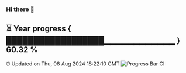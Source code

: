 ### Hi there 👋
⏳ Year progress { ██████████████████▁▁▁▁▁▁▁▁▁▁▁▁ } 60.32 %
---
⏰ Updated on Thu, 08 Aug 2024 18:22:10 GMT
![Progress Bar CI](https://github.com/liununu/liununu/workflows/Progress%20Bar%20CI/badge.svg)

